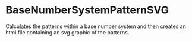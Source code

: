 # BaseNumberSystemPatternSVG
Calculates the patterns within a base number system and then creates an html file containing an svg graphic of the patterns.
